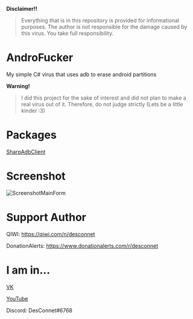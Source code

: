**Disclaimer!!**

>Everything that is in this repository is provided for informational purposes. The author is not responsible for the damage caused by this virus. You take full responsibility.

# AndroFucker
My simple C# virus that uses adb to erase android partitions

**Warning!**

> I did this project for the sake of interest and did not plan to make a real virus out of it. Therefore, do not judge strictly (Lets be a little kinder :3)

# Packages
[SharpAdbClient](https://www.nuget.org/packages/sharpadbclient/)

# Screenshot
![ScreenshotMainForm](https://user-images.githubusercontent.com/31757032/147943584-0e6593e9-6b16-46b6-8c3f-ed7ff2ab6428.png)

# Support Author
QIWI: https://qiwi.com/n/desconnet

DonationAlerts: https://www.donationalerts.com/r/desconnet

# I am in...
[VK](https://vk.com/endnet)

[YouTube](https://youtube.com/DesConnet)

Discord: DesConnet#6768

